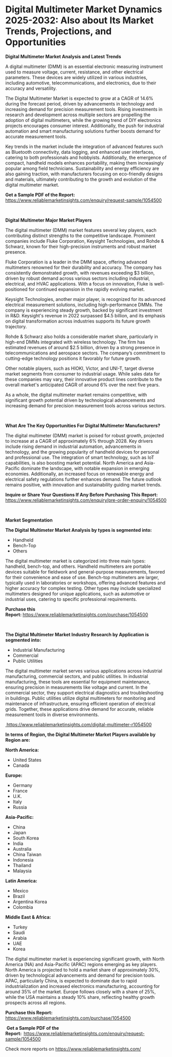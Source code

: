 <p><h1>Digital Multimeter Market Dynamics 2025-2032: Also about Its Market Trends, Projections, and Opportunities</h1></p><p><strong>Digital Multimeter Market Analysis and Latest Trends</strong></p>
<p><p>A digital multimeter (DMM) is an essential electronic measuring instrument used to measure voltage, current, resistance, and other electrical parameters. These devices are widely utilized in various industries, including automotive, telecommunications, and electronics, due to their accuracy and versatility.</p><p>The Digital Multimeter Market is expected to grow at a CAGR of 14.6% during the forecast period, driven by advancements in technology and increasing demand for precision measurement tools. Rising investments in research and development across multiple sectors are propelling the adoption of digital multimeters, while the growing trend of DIY electronics projects encourages consumer interest. Additionally, the push for industrial automation and smart manufacturing solutions further boosts demand for accurate measurement tools.</p><p>Key trends in the market include the integration of advanced features such as Bluetooth connectivity, data logging, and enhanced user interfaces, catering to both professionals and hobbyists. Additionally, the emergence of compact, handheld models enhances portability, making them increasingly popular among field technicians. Sustainability and energy efficiency are also gaining traction, with manufacturers focusing on eco-friendly designs and materials, ultimately contributing to the growth and evolution of the digital multimeter market.</p></p>
<p><strong>Get a Sample PDF of the Report:&nbsp;</strong> <a href="https://www.reliablemarketinsights.com/enquiry/request-sample/1054500?utm_campaign=2338&utm_medium=2&utm_source=Github&utm_content=ia&utm_term=18022025&utm_id=digital-multimeter">https://www.reliablemarketinsights.com/enquiry/request-sample/1054500</a></p>
<p>&nbsp;</p>
<p><strong>Digital Multimeter Major Market Players</strong></p>
<p><p>The digital multimeter (DMM) market features several key players, each contributing distinct strengths to the competitive landscape. Prominent companies include Fluke Corporation, Keysight Technologies, and Rohde & Schwarz, known for their high-precision instruments and robust market presence.</p><p>Fluke Corporation is a leader in the DMM space, offering advanced multimeters renowned for their durability and accuracy. The company has consistently demonstrated growth, with revenues exceeding $3 billion, driven by robust demand across various sectors including industrial, electrical, and HVAC applications. With a focus on innovation, Fluke is well-positioned for continued expansion in the rapidly evolving market.</p><p>Keysight Technologies, another major player, is recognized for its advanced electrical measurement solutions, including high-performance DMMs. The company is experiencing steady growth, backed by significant investment in R&D. Keysight's revenue in 2022 surpassed $4.5 billion, and its emphasis on digital transformation across industries supports its future growth trajectory.</p><p>Rohde & Schwarz also holds a considerable market share, particularly in high-end DMMs integrated with wireless technology. The firm has estimated revenues of around $2.5 billion, driven by a strong presence in telecommunications and aerospace sectors. The company’s commitment to cutting-edge technology positions it favorably for future growth.</p><p>Other notable players, such as HIOKI, Victor, and UNI-T, target diverse market segments from consumer to industrial usage. While sales data for these companies may vary, their innovative product lines contribute to the overall market's anticipated CAGR of around 6% over the next five years.</p><p>As a whole, the digital multimeter market remains competitive, with significant growth potential driven by technological advancements and increasing demand for precision measurement tools across various sectors.</p></p>
<p>&nbsp;</p>
<p><strong>What Are The Key Opportunities For Digital Multimeter Manufacturers?</strong></p>
<p><p>The digital multimeter (DMM) market is poised for robust growth, projected to increase at a CAGR of approximately 6% through 2028. Key drivers include rising demand in industrial automation, advancements in technology, and the growing popularity of handheld devices for personal and professional use. The integration of smart technology, such as IoT capabilities, is also boosting market potential. North America and Asia-Pacific dominate the landscape, with notable expansion in emerging economies. Additionally, an increased focus on renewable energy and electrical safety regulations further enhances demand. The future outlook remains positive, with innovation and sustainability guiding market trends.</p></p>
<p><strong>Inquire or Share Your Questions If Any Before Purchasing This Report:</strong> <a href="https://www.reliablemarketinsights.com/enquiry/pre-order-enquiry/1054500?utm_campaign=2338&utm_medium=2&utm_source=Github&utm_content=ia&utm_term=18022025&utm_id=digital-multimeter">https://www.reliablemarketinsights.com/enquiry/pre-order-enquiry/1054500</a></p>
<p>&nbsp;</p>
<p><strong>Market Segmentation</strong></p>
<p><strong>The Digital Multimeter Market Analysis by types is segmented into:</strong></p>
<p><ul><li>Handheld</li><li>Bench-Top</li><li>Others</li></ul></p>
<p><p>The digital multimeter market is categorized into three main types: handheld, bench-top, and others. Handheld multimeters are portable devices suitable for fieldwork and general-purpose measurements, favored for their convenience and ease of use. Bench-top multimeters are larger, typically used in laboratories or workshops, offering advanced features and higher accuracy for complex testing. Other types may include specialized multimeters designed for unique applications, such as automotive or industrial uses, catering to specific professional requirements.</p></p>
<p><strong>Purchase this Report:&nbsp;</strong><a href="https://www.reliablemarketinsights.com/purchase/1054500?utm_campaign=2338&utm_medium=2&utm_source=Github&utm_content=ia&utm_term=18022025&utm_id=digital-multimeter">https://www.reliablemarketinsights.com/purchase/1054500</a></p>
<p>&nbsp;</p>
<p><strong>The Digital Multimeter Market Industry Research by Application is segmented into:</strong></p>
<p><ul><li>Industrial Manufacturing</li><li>Commercial</li><li>Public Utilities</li></ul></p>
<p><p>The digital multimeter market serves various applications across industrial manufacturing, commercial sectors, and public utilities. In industrial manufacturing, these tools are essential for equipment maintenance, ensuring precision in measurements like voltage and current. In the commercial sector, they support electrical diagnostics and troubleshooting in buildings. Public utilities utilize digital multimeters for monitoring and maintenance of infrastructure, ensuring efficient operation of electrical grids. Together, these applications drive demand for accurate, reliable measurement tools in diverse environments.</p></p>
<p><a href="https://www.reliablemarketinsights.com/digital-multimeter-r1054500?utm_campaign=2338&utm_medium=2&utm_source=Github&utm_content=ia&utm_term=18022025&utm_id=digital-multimeter">&nbsp;https://www.reliablemarketinsights.com/digital-multimeter-r1054500</a></p>
<p><strong>In terms of Region, the Digital Multimeter Market Players available by Region are:</strong></p>
<p>
    <p> <strong> North America: </strong>
        <ul>
            <li>United States</li>
            <li>Canada</li>
        </ul>
        </p> 
    <p> <strong> Europe: </strong>
        <ul>
            <li>Germany</li>
            <li>France</li>
            <li>U.K.</li>
            <li>Italy</li>
            <li>Russia</li>
        </ul>
        </p> 
    <p> <strong> Asia-Pacific: </strong>
        <ul>
            <li>China</li>
            <li>Japan</li>
            <li>South Korea</li>
            <li>India</li>
            <li>Australia</li>
            <li>China Taiwan</li>
            <li>Indonesia</li>
            <li>Thailand</li>
            <li>Malaysia</li>
        </ul>
        </p> 
    <p> <strong> Latin America: </strong>
        <ul>
            <li>Mexico</li>
            <li>Brazil</li>
            <li>Argentina Korea</li>
            <li>Colombia</li>
        </ul>
        </p> 
    <p> <strong> Middle East & Africa: </strong>
        <ul>
            <li>Turkey</li>
            <li>Saudi</li>
            <li>Arabia</li>
            <li>UAE</li>
            <li>Korea</li>
        </ul>
    </p>
    </p>
<p><p>The digital multimeter market is experiencing significant growth, with North America (NA) and Asia-Pacific (APAC) regions emerging as key players. North America is projected to hold a market share of approximately 30%, driven by technological advancements and demand for precision tools. APAC, particularly China, is expected to dominate due to rapid industrialization and increased electronics manufacturing, accounting for around 35% of the market. Europe follows closely with a share of 25%, while the USA maintains a steady 10% share, reflecting healthy growth prospects across all regions.</p></p>
<p><strong>Purchase this Report: </strong><a href="https://www.reliablemarketinsights.com/purchase/1054500?utm_campaign=2338&utm_medium=2&utm_source=Github&utm_content=ia&utm_term=18022025&utm_id=digital-multimeter">https://www.reliablemarketinsights.com/purchase/1054500</a></p>
<p>&nbsp;<strong>Get a Sample PDF of the Report:&nbsp;&nbsp;</strong><a href="https://www.reliablemarketinsights.com/enquiry/request-sample/1054500?utm_campaign=2338&utm_medium=2&utm_source=Github&utm_content=ia&utm_term=18022025&utm_id=digital-multimeter">https://www.reliablemarketinsights.com/enquiry/request-sample/1054500</a></p>
<p><strong></strong></p>
<p>Check more reports on <a href="https://www.reliablemarketinsights.com/?utm_campaign=2338&utm_medium=2&utm_source=Github&utm_content=ia&utm_term=18022025&utm_id=digital-multimeter">https://www.reliablemarketinsights.com/</a></p>